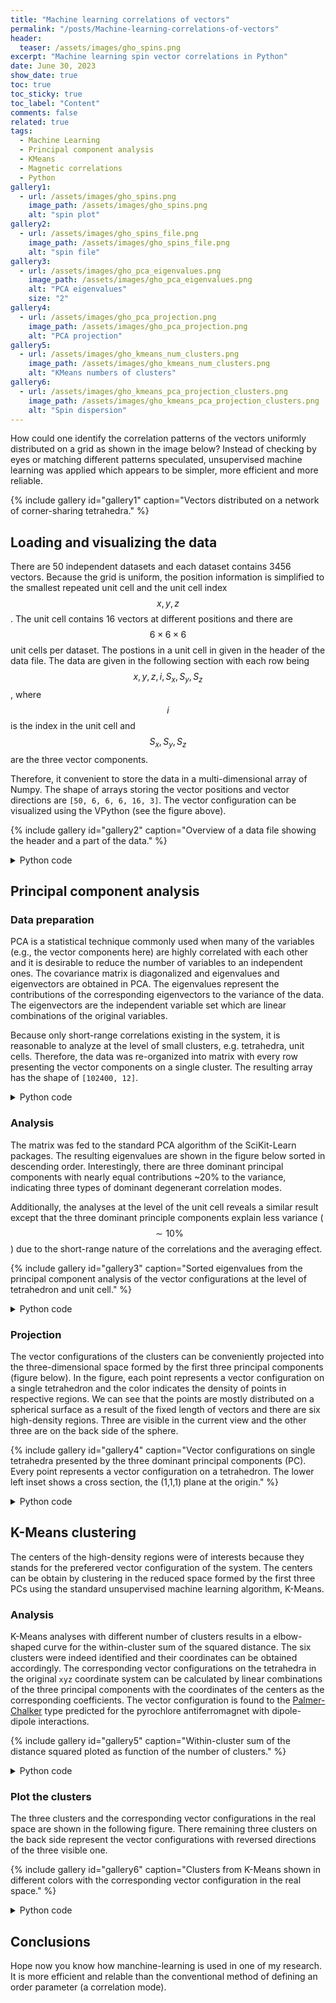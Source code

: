 ```yaml
---
title: "Machine learning correlations of vectors"
permalink: "/posts/Machine-learning-correlations-of-vectors"
header:
  teaser: /assets/images/gho_spins.png
excerpt: "Machine learning spin vector correlations in Python"
date: June 30, 2023
show_date: true
toc: true
toc_sticky: true
toc_label: "Content"
comments: false
related: true
tags:
  - Machine Learning
  - Principal component analysis
  - KMeans
  - Magnetic correlations
  - Python
gallery1:
  - url: /assets/images/gho_spins.png
    image_path: /assets/images/gho_spins.png
    alt: "spin plot"
gallery2:
  - url: /assets/images/gho_spins_file.png
    image_path: /assets/images/gho_spins_file.png
    alt: "spin file"
gallery3:
  - url: /assets/images/gho_pca_eigenvalues.png
    image_path: /assets/images/gho_pca_eigenvalues.png
    alt: "PCA eigenvalues"
    size: "2"
gallery4:
  - url: /assets/images/gho_pca_projection.png
    image_path: /assets/images/gho_pca_projection.png
    alt: "PCA projection"
gallery5:
  - url: /assets/images/gho_kmeans_num_clusters.png
    image_path: /assets/images/gho_kmeans_num_clusters.png
    alt: "KMeans numbers of clusters"
gallery6:
  - url: /assets/images/gho_kmeans_pca_projection_clusters.png
    image_path: /assets/images/gho_kmeans_pca_projection_clusters.png
    alt: "Spin dispersion"
---
```


How could one identify the correlation patterns of the vectors uniformly distributed on a grid as shown in the image below? Instead of checking by eyes or matching different patterns speculated, unsupervised machine learning was applied which appears to be simpler, more efficient and more reliable.

{% include gallery id="gallery1" caption="Vectors distributed on a network of corner-sharing tetrahedra." %}

## Loading and visualizing the data

There are 50 independent datasets and each dataset contains 3456 vectors. Because the grid is uniform, the position information is simplified to the smallest repeated unit cell and the unit cell index $$x,y,z$$. The unit cell contains 16 vectors at different positions and there are $$6\times6\times6$$ unit cells per dataset. The postions in a unit cell in given in the header of the data file. The data are given in the following section with each row being $$x,y,z,i,S_x,S_y,S_z$$, where $$i$$ is the index in the unit cell and $$S_x,S_y,S_z$$ are the three vector components.

Therefore, it convenient to store the data in a multi-dimensional array of Numpy. The shape of arrays storing the vector positions and vector directions are `[50, 6, 6, 6, 16, 3]`. The vector configuration can be visualized using the VPython (see the figure above).

{% include gallery id="gallery2" caption="Overview of a data file showing the header and a part of the data." %}

<details>
<summary>Python code</summary>
{% highlight python %}  
{% raw %}
import os
import fnmatch
import matplotlib.pyplot as plt
import matplotlib as mpl
from vpython import*
import numpy as np

# Loading all data
filepath = 'D:/Data/'
filename = 'spins*.txt'
ii=0
for file in os.listdir(filepath):
    if fnmatch.fnmatch(file, filename):      
        if ii==0: #get the atom positions for the 1st file
            with open(os.path.join(filepath,file), 'rU') as f:
                i=0
                for line in f:
                    line=line.rstrip('\n').split()                  
                    if line[0]=="SITE":
                        atpos[i,:]=line[1:]
                        i=i+1
            with open(os.path.join(filepath,file), 'rU') as f:     
                for line in f:
                    line=line.rstrip('\n').split()
                    if line[0]=="SPIN":
                        idxsp=np.array(line[1:5],dtype='int32')
                        poss[ii,idxsp[1],idxsp[2],idxsp[3],idxsp[0]-1,:]=idxsp[1:4]+atpos[idxsp[0]-1,:]
                        spins[ii,idxsp[1],idxsp[2],idxsp[3],idxsp[0]-1,:]=line[5:8]     
            ii=ii+1       
        else:
            with open(os.path.join(filepath,file), 'rU') as f:
                for line in f:
                    line=line.rstrip('\n').split()
                    if line[0]=="SPIN":
                        idxsp=np.array(line[1:5],dtype='int32')
                        poss[ii,idxsp[1],idxsp[2],idxsp[3],idxsp[0]-1,:]=idxsp[1:4]+atpos[idxsp[0]-1,:]
                        spins[ii,idxsp[1],idxsp[2],idxsp[3],idxsp[0]-1,:]=line[5:8]     
            ii=ii+1

# Visualization using VPython
from vpython import*

def my_vector(a_list):
    return vector(a_list[0],a_list[1],a_list[2])

scene = canvas(title='MagStr', width=500, height=500,x=500,y=500, 
                center=vector(0.5,0.5,0.5), background=color.white,exit=False)

L = 0.3 # spin vector length
R = 0.05 # atom ball radius

for i in range(6):
    for j in range(6):
        for k in range(6):
            positions_uc = np.squeeze(positions[0,i,j,k,:,:])
            spins_uc     = np.squeeze(spins[0,i,j,k,:,:])
            for w in range(16):
                pointer = arrow(pos=my_vector(positions_uc[i]-L*spins_uc[i]/2), axis=my_vector(L*spins_uc[i]),color=color.black) # plot the spin vectors
                pointer = sphere(pos=my_vector(positions_uc[i]), color=color.red, radius=R) # polot the atoms

{% endraw %}
{% endhighlight %} 
</details>

## Principal component analysis

### Data preparation

PCA is a statistical technique commonly used when many of the variables (e.g., the vector components here) are highly correlated with each other and it is desirable to reduce the number of variables to an independent ones. The covariance matrix is diagonalized and eigenvalues and eigenvectors are obtained in PCA. The eigenvalues represent the contributions of the corresponding eigenvectors to the variance of the data. The eigenvectors are the independent variable set which are linear combinations of the original variables.

Because only short-range correlations existing in the system, it is reasonable to analyze at the level of small clusters, e.g. tetrahedra, unit cells. Therefore, the data was re-organized into matrix with every row presenting the vector components on a single cluster. The resulting array has the shape of `[102400, 12]`.

<details>
<summary>Python code</summary>
{% highlight python %}  
{% raw %}
# The cluster is a tetrahedron
def load_1file_to_tetra(file, sc, nbatom):
    """
    file: *_spins.txt file roduced by SPINVERT
    sc: one dimension of the super cell assuming the  supercell is (sc,sc,sc)
    nbatom: nb of spins per unit cell
    """
    temp = np.zeros([nbatom, 3]) 
    spins=np.zeros([sc*sc*sc*5, 4*3]) # 5 tedrahedra per unit cell, 4 spins per tetrhedron, 3 components per spin
    
    tetra = np.array([[0,4,8,13],
                      [1,5,9,12],
                      [2,6,10,15],
                      [3,7,11,14],
                      [0,5,11,15]]) 

    ii = 0
    idx = 0
    with open(file, 'r') as f:     
        for line in f:      
            line = line.rstrip('\n').split()
            if line[0]=="SPIN": 
                temp[idx,:] = line[5:8]
                idx += 1
                if np.remainder(idx, 16) == 0:
                    spins[ii:ii+5,:] = np.squeeze(temp[tetra,:].reshape(5,-1,12,order='F'))
                    idx = 0
                    ii += 5
    return spins

def load_all_to_tetra(file_folder, file_name_pattern, sc, nbatom):
    i = 0
    for file in os.listdir(file_folder):
        if fnmatch.fnmatch(file, file_name_pattern):      
            temp = load_1file_to_tetra(os.path.join(file_folder,file), sc=sc, nbatom=nbatom)
            if i == 0:
                spins = temp
                i = 1
            else:
                spins = np.vstack([spins, temp])
    return spins

filepath=r'D:/Data/'
filename='spins_*.txt'
spins = load_all_to_tetra(filepath, filename, sc=6, nbatom=16)  
{% endraw %}
{% endhighlight %}
</details>

### Analysis

The matrix was fed to the standard PCA algorithm of the SciKit-Learn packages. The resulting eigenvalues are shown in the figure below sorted in descending order. Interestingly, there are three dominant principal components with nearly equal contributions ~20% to the variance, indicating three types of dominant degenerant correlation modes.

Additionally, the analyses at the level of the unit cell reveals a similar result except that the three dominant principle components explain less variance ($$\sim10\%$$) due to the short-range nature of the correlations and the averaging effect.

{% include gallery id="gallery3" caption="Sorted eigenvalues from the principal component analysis of the vector configurations at the level of tetrahedron and unit cell." %}

<details>
<summary>Python code</summary>
{% highlight python %}  
{% raw %}
# PCA analyses on clusters
X = spins
print(X.shape)
n_components = 12
pca = PCA(n_components=n_components)
pca.fit(X)

X_reduced = pca.transform(X)
comps = pca.components_
print(pca.mean_)
{% endraw %}
{% endhighlight %} 
</details>

### Projection

The vector configurations of the clusters can be conveniently projected into the three-dimensional space formed by the first three principal components (figure below). In the figure, each point represents a vector configuration on a single tetrahedron and the color indicates the density of points in respective regions. We can see that the points are mostly distributed on a spherical surface as a result of the fixed length of vectors and there are six high-density regions. Three are visible in the current view and the other three are on the back side of the sphere.

{% include gallery id="gallery4" caption="Vector configurations on single tetrahedra presented by the three dominant principal components (PC). Every point represents a vector configuration on a tetrahedron. The lower left inset shows a cross section, the (1,1,1) plane at the origin." %}

<details>
<summary>Python code</summary>
{% highlight python %}  
{% raw %}
from scipy import stats
import plotly.graph_objects as go

xyz = X_reduced[:, 0:3].T
x, y, z = np.vsplit(xyz,3)
kde = stats.gaussian_kde(xyz)
density = kde(xyz).reshape([1,-1])

fig = go.Figure(data=[go.Scatter3d(x=np.squeeze(x), y=np.squeeze(y), z=np.squeeze(z),
                                   mode='markers',
                                   marker=dict(size=2,
                                               color=np.squeeze((density-density.min()) / density.ptp()), # set color to an array/list of desired values
                                               colorscale='magma',   # choose a colorscale
                                               colorbar=dict(title='Normalized density',titleside='right',
                                                             x=0.9,y=0.4,
                                                             len=0.7, thickness=20))
                                  )
                     ]
               )

fig.update_layout(
    autosize=False,
    width=800,
    height=800,
    scene = dict(xaxis_title='1st PC',
                 yaxis_title='2nd PC',
                 zaxis_title='3rd PC'),
    margin=dict(
        l=50,
        r=50,
        b=100,
        t=100,
        pad=10),
    paper_bgcolor="White",
    font=dict(size=15)
)
fig.show()
{% endraw %}
{% endhighlight %} 
</details>

## K-Means clustering
The centers of the high-density regions were of interests because they stands for the preferered vector configuration of the system. The centers can be obtain by clustering in the reduced space formed by the first three PCs using the standard unsupervised machine learning algorithm, K-Means.

### Analysis
K-Means analyses with different number of clusters results in a elbow-shaped curve for the within-cluster sum of the squared distance. The six clusters were indeed identified and their coordinates can be obtained accordingly. The corresponding vector configurations on the tetrahedra in the original `xyz` coordinate system can be calculated by linear combinations of the three principal components with the coordinates of the centers as the corresponding coefficients. The vector configuration is found to the [Palmer-Chalker](https://doi.org/10.1103/PhysRevB.62.488) type predicted for the pyrochlore antiferromagnet with dipole-dipole interactions.

{% include gallery id="gallery5" caption="Within-cluster sum of the distance squared ploted as function of the number of clusters." %}

<details>
<summary>Python code</summary>
{% highlight python %}  
{% raw %}
from sklearn.cluster import KMeans

# Test with assuming different number of clusters
xyz = X_reduced[:, 0:3].T
x, y, z = np.vsplit(xyz,3)

n_clusters = np.array([1,2,3,4,5,6,7,8,9,10,12,15,20])

inertias = np.zeros_like(n_clusters)
for idx, i in enumerate(n_clusters):
    estimator = KMeans(n_clusters=i, n_init='auto')
    estimator.fit(xyz.T)
    inertias[idx] = estimator.inertia_

plt.figure()
plt.plot(n_clusters, inertias/np.max(inertias),'o-',c='#E25C25')
plt.gca().xaxis.set_major_locator(plt.MultipleLocator(1))
plt.xlabel('Number of clusters')
plt.ylabel('Within-cluster\nsum of distance squared')
plt.xlim([0,15])
plt.show()

# Assuming 6 clusters
estimator = KMeans(n_clusters=6)
xyz = X_reduced[:, 0:3].T
x, y, z = np.vsplit(xyz,3)
estimator.fit(xyz.T)
labels = estimator.labels_

# Re-presenting at the cluster centers in the original xyz coordinate system
spins_at_centers = (estimator.cluster_centers_@comps[0:3,:] + pca.mean_).reshape(6,3,-1) #in the original space
print(np.round(spins_at_centers,decimals=2))

normed = spins_at_centers/np.broadcast_to(
    np.absolute(spins_at_centers).max(axis=1).reshape(6,1,-1),(6,3,4))# 16 for uc, 4 for tetra

print(repr(np.round(normed).astype(int)))
{% endraw %}
{% endhighlight %} 
</details>

### Plot the clusters

The three clusters and the corresponding vector configurations in the real space are shown in the following figure. There remaining three clusters on the back side represent the vector configurations with reversed directions of the three visible one.

{% include gallery id="gallery6" caption="Clusters from K-Means shown in different colors with the corresponding vector configuration in the real space." %}

<details>
<summary>Python code</summary>
{% highlight python %}  
{% raw %}
fig = go.Figure()
colors = ['Greys','Greens','Purples','Reds','Oranges','Blues','Blues']
density = np.squeeze(density)

for i in range(6):        
    mask = labels.astype(float).reshape(1,-1) == i

    if i==0:
        print(np.sum(mask))
        fig.add_trace(go.Scatter3d(x=np.squeeze(x)[mask], y=np.squeeze(y)[mask], z=np.squeeze(z)[mask],mode='markers', 
                                marker=dict(size=2,
                                                color=np.squeeze( (density[mask]-density[mask].min()) / density[mask].ptp() ), # set color to an array/list of desired values
                                                colorscale=colors[i],  # choose a colorscale
                                                #colorbar=dict(title='Normalized density',titleside='right',x=0.9,y=0.4,len=0.7, thickness=20)
                                                )
                                    )
                    )
    if i in [1,2,3,5]: # cluster 4 is masked out, giving zero lenght for color scale and error
        print(np.sum(mask))
        fig.add_trace(go.Scatter3d(x=np.squeeze(x)[mask], y=np.squeeze(y)[mask], z=np.squeeze(z)[mask],mode='markers', 
                                marker=dict(size=2,
                                            color=np.squeeze( (density[mask]-density[mask].min()) / density[mask].ptp() ), # set color to an array/list of desired values
                                            colorscale=colors[i]  # choose a colorscale
                                            )
                                )
                    )

fig.update_layout(
    autosize=False,
    width=800,
    height=800,
    margin=dict(
        l=50,
        r=50,
        b=100,
        t=100,
        pad=10),
    paper_bgcolor="White",
    font=dict(size=16),
    scene = dict(
        xaxis = dict(visible=False),
        yaxis = dict(visible=False),
        zaxis =dict(visible=False)
        )
)

fig.show()
{% endraw %}
{% endhighlight %} 
</details>

## Conclusions
Hope now you know how manchine-learning is used in one of my research. It is more efficient and relable than the conventional method of defining an order parameter (a correlation mode).